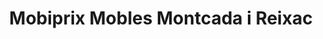 ---
title: "Mobiprix Mobles Montcada i Reixac"
url: /montcada-i-reixac/mobiprix-mobles-montcada-i-reixac/
shop: muebles
---